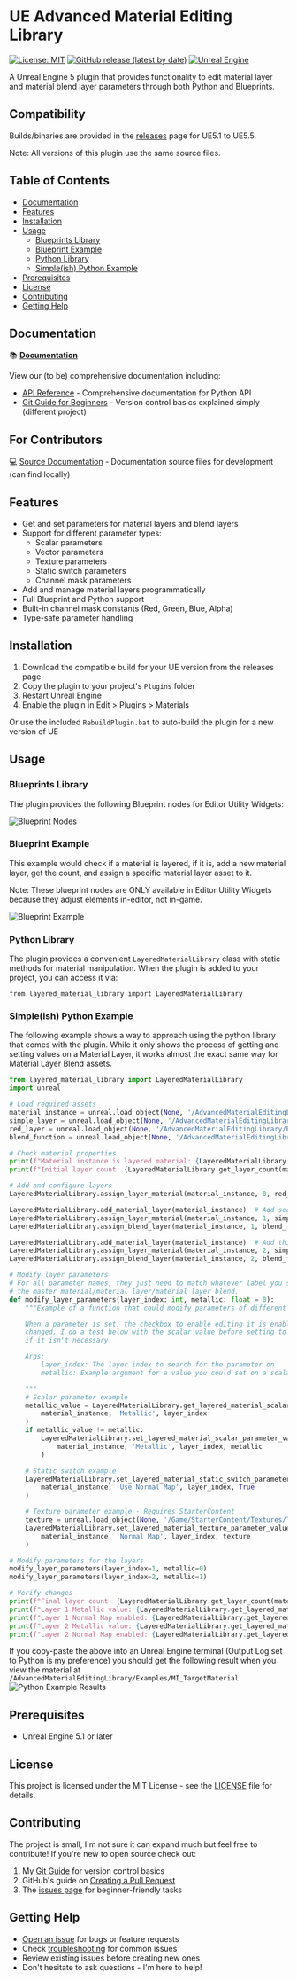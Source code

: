 <!-- omit in toc -->
# UE Advanced Material Editing Library

[![License: MIT](https://img.shields.io/badge/License-MIT-yellow.svg)](https://opensource.org/licenses/MIT)
[![GitHub release (latest by date)](https://img.shields.io/github/v/release/edwardmakesthings/UEAdvancedMaterialEditingLibrary)](https://github.com/edwardmakesthings/UEAdvancedMaterialEditingLibrary/releases)
[![Unreal Engine](https://img.shields.io/badge/Unreal%20Engine-5.5-blue)](https://www.unrealengine.com/)

A Unreal Engine 5 plugin that provides functionality to edit material layer and material blend layer parameters through both Python and Blueprints.

<!-- omit in toc -->
## Compatibility

Builds/binaries are provided in the [releases](https://github.com/edwardmakesthings/UEAdvancedMaterialEditingLibrary/releases) page for UE5.1 to UE5.5.

Note: All versions of this plugin use the same source files.

<!-- omit in toc -->
## Table of Contents
- [Documentation](#documentation)
- [Features](#features)
- [Installation](#installation)
- [Usage](#usage)
  - [Blueprints Library](#blueprints-library)
  - [Blueprint Example](#blueprint-example)
  - [Python Library](#python-library)
  - [Simple(ish) Python Example](#simpleish-python-example)
- [Prerequisites](#prerequisites)
- [License](#license)
- [Contributing](#contributing)
- [Getting Help](#getting-help)

## Documentation
<!-- omit in index.md -->
📚 **[Documentation](https://edwardmakesthings.github.io/UEAdvancedMaterialEditingLibrary)**

View our (to be) comprehensive documentation including:

- [API Reference](https://edwardmakesthings.github.io/UEAdvancedMaterialEditingLibrary/reference/core/exceptions) - Comprehensive documentation for Python API
- [Git Guide for Beginners](https://edwardmakesthings.github.io/Node-Weaver/git-guide) - Version control basics explained simply (different project)

<!-- omit in index.md -->
<!-- omit in toc -->
## For Contributors
<!-- omit in index.md -->
💻 [Source Documentation](docs) - Documentation source files for development (can find locally)

## Features

- Get and set parameters for material layers and blend layers
- Support for different parameter types:
  - Scalar parameters
  - Vector parameters
  - Texture parameters
  - Static switch parameters
  - Channel mask parameters
- Add and manage material layers programmatically
- Full Blueprint and Python support
- Built-in channel mask constants (Red, Green, Blue, Alpha)
- Type-safe parameter handling

## Installation

1. Download the compatible build for your UE version from the releases page
2. Copy the plugin to your project's `Plugins` folder
3. Restart Unreal Engine
4. Enable the plugin in Edit > Plugins > Materials

Or use the included `RebuildPlugin.bat` to auto-build the plugin for a new version of UE

## Usage

### Blueprints Library

The plugin provides the following Blueprint nodes for Editor Utility Widgets:

![Blueprint Nodes](docs/images/blueprint_nodes.png)

### Blueprint Example

This example would check if a material is layered, if it is, add a new material layer, get the count, and assign
a specific material layer asset to it.

Note: These blueprint nodes are ONLY available in Editor Utility Widgets because they adjust elements in-editor,
not in-game.

![Blueprint Example](docs/images/blueprint_example.png)

### Python Library

The plugin provides a convenient `LayeredMaterialLibrary` class with static methods for material manipulation. When
the plugin is added to your project, you can access it via:

`from layered_material_library import LayeredMaterialLibrary`

### Simple(ish) Python Example

The following example shows a way to approach using the python library that comes with the plugin.
While it only shows the process of getting and setting values on a Material Layer, it works almost
the exact same way for Material Layer Blend assets.

```python
from layered_material_library import LayeredMaterialLibrary
import unreal

# Load required assets
material_instance = unreal.load_object(None, '/AdvancedMaterialEditingLibrary/Examples/MI_TargetMaterial')
simple_layer = unreal.load_object(None, '/AdvancedMaterialEditingLibrary/Examples/ML_MaterialLayer')
red_layer = unreal.load_object(None, '/AdvancedMaterialEditingLibrary/Examples/ML_MaterialLayer_Red')
blend_function = unreal.load_object(None, '/AdvancedMaterialEditingLibrary/Examples/MLB_MaterialLayerBlend')

# Check material properties
print(f"Material instance is layered material: {LayeredMaterialLibrary.is_layered_material(material_instance)}")
print(f"Initial layer count: {LayeredMaterialLibrary.get_layer_count(material_instance)}")

# Add and configure layers
LayeredMaterialLibrary.assign_layer_material(material_instance, 0, red_layer) # Set base layer to a new material

LayeredMaterialLibrary.add_material_layer(material_instance)  # Add second layer
LayeredMaterialLibrary.assign_layer_material(material_instance, 1, simple_layer)
LayeredMaterialLibrary.assign_blend_layer(material_instance, 1, blend_function)

LayeredMaterialLibrary.add_material_layer(material_instance)  # Add third layer
LayeredMaterialLibrary.assign_layer_material(material_instance, 2, simple_layer)
LayeredMaterialLibrary.assign_blend_layer(material_instance, 2, blend_function)

# Modify layer parameters
# For all parameter names, they just need to match whatever label you set for them when you created
# the master material/material layer/material layer blend.
def modify_layer_parameters(layer_index: int, metallic: float = 0):
    """Example of a function that could modify parameters of different kinds.

    When a parameter is set, the checkbox to enable editing it is enabled, even if the value was not
    changed. I do a test below with the scalar value before setting to avoid enabling the parameter
    if it isn't necessary.

    Args:
        layer_index: The layer index to search for the parameter on
        metallic: Example argument for a value you could set on a scalar value.

    """
    # Scalar parameter example
    metallic_value = LayeredMaterialLibrary.get_layered_material_scalar_parameter_value(
        material_instance, 'Metallic', layer_index
    )
    if metallic_value != metallic:
        LayeredMaterialLibrary.set_layered_material_scalar_parameter_value(
            material_instance, 'Metallic', layer_index, metallic
        )

    # Static switch example
    LayeredMaterialLibrary.set_layered_material_static_switch_parameter_value(
        material_instance, 'Use Normal Map', layer_index, True
    )

    # Texture parameter example - Requires StarterContent
    texture = unreal.load_object(None, '/Game/StarterContent/Textures/T_CobbleStone_Rough_N')
    LayeredMaterialLibrary.set_layered_material_texture_parameter_value(
        material_instance, 'Normal Map', layer_index, texture
    )

# Modify parameters for the layers
modify_layer_parameters(layer_index=1, metallic=0)
modify_layer_parameters(layer_index=2, metallic=1)

# Verify changes
print(f"Final layer count: {LayeredMaterialLibrary.get_layer_count(material_instance)}")
print(f"Layer 1 Metallic value: {LayeredMaterialLibrary.get_layered_material_scalar_parameter_value(material_instance, 'Metallic', 1)}")
print(f"Layer 1 Normal Map enabled: {LayeredMaterialLibrary.get_layered_material_static_switch_parameter_value(material_instance, 'Use Normal Map', 1)}")
print(f"Layer 2 Metallic value: {LayeredMaterialLibrary.get_layered_material_scalar_parameter_value(material_instance, 'Metallic', 2)}")
print(f"Layer 2 Normal Map enabled: {LayeredMaterialLibrary.get_layered_material_static_switch_parameter_value(material_instance, 'Use Normal Map', 2)}")
```

If you copy-paste the above into an Unreal Engine terminal (Output Log set to Python is my preference)
you should get the following result when you view the material at `/AdvancedMaterialEditingLibrary/Examples/MI_TargetMaterial`
![Python Example Results](docs/images/python_example_result.png)

## Prerequisites

- Unreal Engine 5.1 or later

## License

This project is licensed under the MIT License - see the [LICENSE](LICENSE) file for details.

## Contributing

The project is small, I'm not sure it can expand much but feel free to contribute! If you're new to open source check out:

1. My [Git Guide](https://edwardmakesthings.github.io/Node-Weaver/git-guide) for version control basics
2. GitHub's guide on [Creating a Pull Request](https://docs.github.com/en/pull-requests/collaborating-with-pull-requests/proposing-changes-to-your-work-with-pull-requests/creating-a-pull-request)
3. The [issues page](https://github.com/edwardmakesthings/UEAdvancedMaterialEditingLibrary/issues) for beginner-friendly tasks

## Getting Help

- [Open an issue](https://github.com/edwardmakesthings/Node-Weaver/issues) for bugs or feature requests
- Check [troubleshooting](https://edwardmakesthings.github.io/UEAdvancedMaterialEditingLibrary/troubleshooting) for common issues
- Review existing issues before creating new ones
- Don't hesitate to ask questions - I'm here to help!